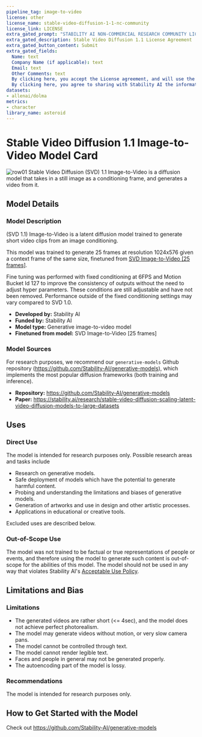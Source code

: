 ```yaml
---
pipeline_tag: image-to-video
license: other
license_name: stable-video-diffusion-1-1-nc-community
license_link: LICENSE
extra_gated_prompt: "STABILITY AI NON-COMMERCIAL RESEARCH COMMUNITY LICENSE AGREEMENT\t Dated: February 2, 2024\nBy clicking “I Accept” below or by using or distributing any portion or element of the Models, Software, Software Products or Derivative Works, you agree to the terms of this License. If you do not agree to this License, then you do not have any rights to use the Software Products or Derivative Works through this License, and you must immediately cease using the Software Products or Derivative Works. If you are agreeing to be bound by the terms of this License on behalf of your employer or other entity, you represent and warrant to Stability AI that you have full legal authority to bind your employer or such entity to this License. If you do not have the requisite authority, you may not accept the License or access the Software Products or Derivative Works on behalf of your employer or other entity.\n\"Agreement\" means this Stable Non-Commercial Research Community License Agreement.\n“AUP” means the Stability AI Acceptable Use Policy available at https://stability.ai/use-policy, as may be updated from time to time.\n\"Derivative Work(s)” means (a) any derivative work of the Software Products as recognized by U.S. copyright laws and (b) any modifications to a Model, and any other model created which is based on or derived from the Model or the Model’s output. For clarity, Derivative Works do not include the output of any Model.\n“Documentation” means any specifications, manuals, documentation, and other written information provided by Stability AI related to the Software.\n\"Licensee\" or \"you\" means you, or your employer or any other person or entity (if you are entering into this Agreement on such person or entity's behalf), of the age required under applicable laws, rules or regulations to provide legal consent and that has legal authority to bind your employer or such other person or entity if you are entering in this Agreement on their behalf.\n“Model(s)\" means, collectively, Stability AI’s proprietary models and algorithms, including machine-learning models, trained model weights and other elements of the foregoing, made available under this Agreement.\n“Non-Commercial Uses” means exercising any of the rights granted herein for the purpose of research or non-commercial purposes. Non-Commercial Uses does not include any production use of the Software Products or any Derivative Works. \n\"Stability AI\" or \"we\" means Stability AI Ltd. and its affiliates.\n\n\"Software\" means Stability AI’s proprietary software made available under this Agreement. \n“Software Products” means the Models, Software and Documentation, individually or in any combination. \n\n\n1. License Rights and Redistribution. \n  a. Subject to your compliance with this Agreement, the AUP (which is hereby incorporated herein by reference), and the Documentation, Stability AI grants you a non-exclusive, worldwide, non-transferable, non-sublicensable, revocable, royalty free and limited license under Stability AI’s intellectual property or other rights owned or controlled by Stability AI embodied in the Software Products to use, reproduce, distribute, and create Derivative Works of, the Software Products, in each case for Non-Commercial Uses only. \n  b. You may not use the Software Products or Derivative Works to enable third parties to use the Software Products or Derivative Works as part of your hosted service or via your APIs, whether you are adding substantial additional functionality thereto or not. Merely distributing the Software Products or Derivative Works for download online without offering any related service (ex. by distributing the Models on HuggingFace) is not a violation of this subsection. If you wish to use the Software Products or any Derivative Works for commercial or production use or you wish to make the Software Products or any Derivative Works available to third parties via your hosted service or your APIs, contact Stability AI at https://stability.ai/contact.    \n  c. If you distribute or make the Software Products, or any Derivative Works thereof, available to a third party, the Software Products, Derivative Works, or any portion thereof, respectively, will remain subject to this Agreement and you must (i) provide a copy of this Agreement to such third party, and (ii) retain the following attribution notice within a \"Notice\" text file distributed as a part of such copies: \"This Stability AI Model is licensed under the Stability AI Non-Commercial Research Community License, Copyright (c) Stability AI Ltd. All Rights Reserved.” If you create a Derivative Work of a Software Product, you may add your own attribution notices to the Notice file included with the Software Product, provided that you clearly indicate which attributions apply to the Software Product and you must state in the NOTICE file that you changed the Software Product and how it was modified.\n2. Disclaimer of Warranty. UNLESS REQUIRED BY APPLICABLE LAW, THE SOFTWARE PRODUCTS  AND ANY OUTPUT AND RESULTS THEREFROM ARE PROVIDED ON AN \"AS IS\" BASIS, WITHOUT WARRANTIES OF ANY KIND, EITHER EXPRESS OR IMPLIED, INCLUDING, WITHOUT LIMITATION, ANY WARRANTIES OF TITLE, NON-INFRINGEMENT, MERCHANTABILITY, OR FITNESS FOR A PARTICULAR PURPOSE. YOU ARE SOLELY RESPONSIBLE FOR DETERMINING THE APPROPRIATENESS OF USING OR REDISTRIBUTING THE SOFTWARE PRODUCTS, DERIVATIVE WORKS OR ANY OUTPUT OR RESULTS AND ASSUME ANY RISKS ASSOCIATED WITH YOUR USE OF THE SOFTWARE PRODUCTS, DERIVATIVE WORKS AND ANY OUTPUT AND RESULTS.  3. Limitation of Liability. IN NO EVENT WILL STABILITY AI OR ITS AFFILIATES BE LIABLE UNDER ANY THEORY OF LIABILITY, WHETHER IN CONTRACT, TORT, NEGLIGENCE, PRODUCTS LIABILITY, OR OTHERWISE, ARISING OUT OF THIS AGREEMENT, FOR ANY LOST PROFITS OR ANY DIRECT, INDIRECT, SPECIAL, CONSEQUENTIAL, INCIDENTAL, EXEMPLARY OR PUNITIVE DAMAGES, EVEN IF STABILITY AI OR ITS AFFILIATES HAVE BEEN ADVISED OF THE POSSIBILITY OF ANY OF THE FOREGOING.  4. Intellectual Property.\n  a. No trademark licenses are granted under this Agreement, and in connection with the Software Products or Derivative Works, neither Stability AI nor Licensee may use any name or mark owned by or associated with the other or any of its affiliates, except as required for reasonable and customary use in describing and redistributing the Software Products or Derivative Works. \n  b. Subject to Stability AI’s ownership of the Software Products and Derivative Works made by or for Stability AI, with respect to any Derivative Works that are made by you, as between you and Stability AI, you are and will be the owner of such Derivative Works \n  c. If you institute litigation or other proceedings against Stability AI (including a cross-claim or counterclaim in a lawsuit) alleging that the Software Products, Derivative Works or associated outputs or results, or any portion of any of the foregoing, constitutes infringement of intellectual property or other rights owned or licensable by you, then any licenses granted to you under this Agreement shall terminate as of the date such litigation or claim is filed or instituted. You will indemnify and hold harmless Stability AI from and against any claim by any third party arising out of or related to your use or distribution of the Software Products or Derivative Works in violation of this Agreement. \n5. Term and Termination. The term of this Agreement will commence upon your acceptance of this Agreement or access to the Software Products and will continue in full force and effect until terminated in accordance with the terms and conditions herein. Stability AI may terminate this Agreement if you are in breach of any term or condition of this Agreement. Upon termination of this Agreement, you shall delete and cease use of any Software Products or Derivative Works. Sections 2-4 shall survive the termination of this Agreement. \n6. Governing Law. This Agreement will be governed by and construed in accordance with the laws of the United States and the State of California without regard to choice of law \n   principles. "
extra_gated_description: Stable Video Diffusion 1.1 License Agreement
extra_gated_button_content: Submit
extra_gated_fields:
  Name: text
  Company Name (if applicable): text
  Email: text
  Other Comments: text
  By clicking here, you accept the License agreement, and will use the Software Products and Derivative Works for non-commercial or research purposes only: checkbox
  By clicking here, you agree to sharing with Stability AI the information contained within this form and that Stability AI can contact you for the purposes of marketing our products and services: checkbox
datasets:
- allenai/dolma
metrics:
- character
library_name: asteroid
---
```


# Stable Video Diffusion 1.1 Image-to-Video Model Card

<!-- Provide a quick summary of what the model is/does. -->
![row01](svd11.webp)
Stable Video Diffusion (SVD) 1.1 Image-to-Video is a diffusion model that takes in a still image as a conditioning frame, and generates a video from it. 

## Model Details

### Model Description

(SVD 1.1) Image-to-Video is a latent diffusion model trained to generate short video clips from an image conditioning. 

This model was trained to generate 25 frames at resolution 1024x576 given a context frame of the same size, finetuned from [SVD Image-to-Video [25 frames]](https://huggingface.co/stabilityai/stable-video-diffusion-img2vid-xt).

Fine tuning was performed with fixed conditioning at 6FPS and Motion Bucket Id 127 to improve the consistency of outputs without the need to adjust hyper parameters. These conditions are still adjustable and have not been removed. Performance outside of the fixed conditioning settings may vary compared to SVD 1.0.


- **Developed by:** Stability AI
- **Funded by:** Stability AI
- **Model type:** Generative image-to-video model
- **Finetuned from model:** SVD Image-to-Video [25 frames]

### Model Sources

For research purposes, we recommend our `generative-models` Github repository (https://github.com/Stability-AI/generative-models), 
which implements the most popular diffusion frameworks (both training and inference).

- **Repository:** https://github.com/Stability-AI/generative-models
- **Paper:** https://stability.ai/research/stable-video-diffusion-scaling-latent-video-diffusion-models-to-large-datasets

## Uses

### Direct Use

The model is intended for research purposes only. Possible research areas and tasks include

- Research on generative models.
- Safe deployment of models which have the potential to generate harmful content.
- Probing and understanding the limitations and biases of generative models.
- Generation of artworks and use in design and other artistic processes.
- Applications in educational or creative tools.

Excluded uses are described below.

### Out-of-Scope Use

The model was not trained to be factual or true representations of people or events, 
and therefore using the model to generate such content is out-of-scope for the abilities of this model.
The model should not be used in any way that violates Stability AI's [Acceptable Use Policy](https://stability.ai/use-policy).

## Limitations and Bias

### Limitations
- The generated videos are rather short (<= 4sec), and the model does not achieve perfect photorealism.
- The model may generate videos without motion, or very slow camera pans.
- The model cannot be controlled through text.
- The model cannot render legible text.
- Faces and people in general may not be generated properly.
- The autoencoding part of the model is lossy.


### Recommendations

The model is intended for research purposes only.

## How to Get Started with the Model

Check out https://github.com/Stability-AI/generative-models